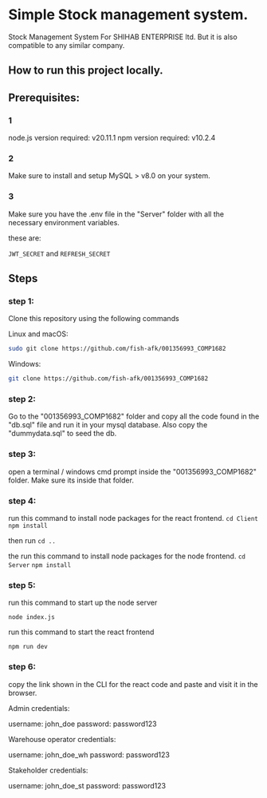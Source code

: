 # Simple Stock management system.

Stock Management System For SHIHAB ENTERPRISE ltd.
But it is also compatible to any similar company.

## How to run this project locally.

## Prerequisites:

### 1

node.js version required: v20.11.1
npm version required: v10.2.4

### 2

Make sure to install and setup MySQL > v8.0 on your system.

### 3

Make sure you have the .env file in the "Server" folder with all the necessary environment variables.

these are:

`JWT_SECRET`
and
`REFRESH_SECRET`

## Steps

### step 1:

Clone this repository using the following commands

Linux and macOS:

```bash
sudo git clone https://github.com/fish-afk/001356993_COMP1682
```

Windows:

```bash
git clone https://github.com/fish-afk/001356993_COMP1682
```

### step 2:

Go to the "001356993_COMP1682" folder and copy all the code found in the "db.sql" file and run it in your mysql database. Also copy the "dummydata.sql" to seed the db.

### step 3:

open a terminal / windows cmd prompt inside the "001356993_COMP1682" folder. Make sure its inside that folder.

### step 4:

run this command to install node packages for the react frontend.
`cd Client`
`npm install`

then run
`cd ..`

the run this command to install node packages for the node frontend.
`cd Server`
`npm install`

### step 5:

run this command to start up the node server

`node index.js`

run this command to start the react frontend

`npm run dev`

### step 6:

copy the link shown in the CLI for the react code and paste and visit it in the browser.


Admin credentials:

username: john_doe
password: password123



Warehouse operator credentials:

username: john_doe_wh
password: password123



Stakeholder credentials:

username: john_doe_st
password: password123
